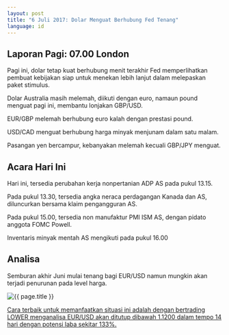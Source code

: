 ```yaml
---
layout: post
title: "6 Juli 2017: Dolar Menguat Berhubung Fed Tenang"
language: id
---
```

## Laporan Pagi: 07.00 London

Pagi ini, dolar tetap kuat berhubung menit terakhir Fed memperlihatkan pembuat kebijakan siap untuk menekan lebih lanjut dalam melepaskan paket stimulus.

Dolar Australia masih melemah, diikuti dengan euro, namaun pound menguat pagi ini, membantu lonjakan GBP/USD.

EUR/GBP melemah berhubung euro kalah dengan prestasi pound.

USD/CAD menguat berhubung harga minyak menjunam dalam satu malam.

Pasangan yen bercampur, kebanyakan melemah kecuali GBP/JPY menguat.

## Acara Hari Ini

Hari ini, tersedia perubahan kerja nonpertanian ADP AS pada pukul 13.15.

Pada pukul 13.30, tersedia angka neraca perdagangan Kanada dan AS, diluncurkan bersama klaim pengangguran AS.

Pada pukul 15.00, tersedia non manufaktur PMI ISM AS, dengan pidato anggota FOMC Powell.  

Inventaris minyak mentah AS mengikuti pada pukul 16.00

## Analisa

Semburan akhir Juni mulai tenang bagi EUR/USD namun mungkin akan terjadi penurunan pada level harga. 

<img src="{{ site.url }}/images/id-06-july-17.png" alt="{{ page.title }}" title="{{ page.title }}">

<a href="%LINK%%?currency=USD& market=forex&underlying=frxEURUSD&formname=touchnotouch&duration_amount=14&duration_units=d&amount=10&amount_type=payout&expiry_type=duration&barrier=1.12" target="_blank">Cara terbaik untuk memanfaatkan situasi ini adalah dengan bertrading LOWER menganalisa EUR/USD akan ditutup dibawah 1.1200 dalam tempo 14 hari dengan potensi laba sekitar 133%.</a>